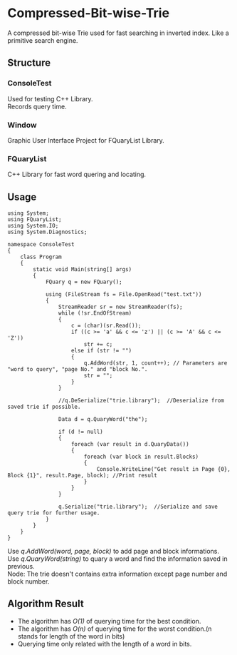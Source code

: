 # Compressed-Bit-wise-Trie
A compressed bit-wise Trie used for fast searching in inverted index. Like a primitive search engine.

## Structure
### ConsoleTest
Used for testing C++ Library. <br>
Records query time.
### Window
Graphic User Interface Project for FQuaryList Library.
### FQuaryList
C++ Library for fast word quering and locating.

## Usage
```
using System;
using FQuaryList;
using System.IO;
using System.Diagnostics;

namespace ConsoleTest
{
    class Program
    {
        static void Main(string[] args)
        {
            FQuary q = new FQuary();

            using (FileStream fs = File.OpenRead("test.txt"))
            {
                StreamReader sr = new StreamReader(fs);
                while (!sr.EndOfStream)
                {
                    c = (char)(sr.Read());
                    if ((c >= 'a' && c <= 'z') || (c >= 'A' && c <= 'Z'))
                        str += c;
                    else if (str != "")
                    {
                        q.AddWord(str, 1, count++); // Parameters are "word to query", "page No." and "block No.".
                        str = "";
                    }
                }

                //q.DeSerialize("trie.library");  //Deserialize from saved trie if possible.

                Data d = q.QuaryWord("the");

                if (d != null)
                {
                    foreach (var result in d.QuaryData())
                    {
                        foreach (var block in result.Blocks)
                        {
                            Console.WriteLine("Get result in Page {0}, Block {1}", result.Page, block); //Print result
                        }
                    }
                }

                q.Serialize("trie.library");  //Serialize and save query trie for further usage.
            }
        }
    }
}
```
Use *q.AddWord(word, page, block)* to add page and block informations. <br>
Use *q.QuaryWord(string)* to quary a word and find the information saved in previous.<br>
Node: The trie doesn't contains extra information except page number and block number.

## Algorithm Result

* The algorithm has *O(1)* of querying time for the best condition.
* The algorithm has *O(n)* of querying time for the worst condition.(n stands for length of the word in bits)
* Querying time only related with the length of a word in bits.
